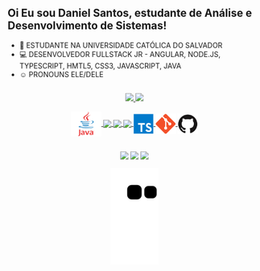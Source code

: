 ## Oi Eu sou Daniel Santos, estudante de Análise e Desenvolvimento de Sistemas!

- 📘 ESTUDANTE NA UNIVERSIDADE CATÓLICA DO SALVADOR
- 💻 DESENVOLVEDOR FULLSTACK JR - ANGULAR, NODE.JS, TYPESCRIPT, HMTL5, CSS3, JAVASCRIPT, JAVA
-  ☺ PRONOUNS ELE/DELE

##

<div align="center">
  <a href="https://github.com/Dsouza18">
  <img height="180em" src="https://github-readme-stats.vercel.app/api?username=Dsouza18&show_icons=true&theme=tokyonight&include_all_commits=true&count_private=true"/>
  <img height="180em" src="https://github-readme-stats.vercel.app/api/top-langs/?username=Dsouza18&layout=compact&langs_count=7&theme=tokyonight"/>

  
  <div style="display: inline_block"><br>
 <img align="center" height="50" width="60" 
      src="https://raw.githubusercontent.com/devicons/devicon/1119b9f84c0290e0f0b38982099a2bd027a48bf1/icons/java/java-original-wordmark.svg" />
 <img align="center" heigth="30" width="40"
      src="https://cdn.jsdelivr.net/gh/devicons/devicon/icons/html5/html5-original.svg" />
 <img align="center" heigth="30" width="40"
      src="https://cdn.jsdelivr.net/gh/devicons/devicon/icons/bootstrap/bootstrap-plain.svg" />
 <img align="center" heigth="30" width="40"
      src="https://cdn.jsdelivr.net/gh/devicons/devicon/icons/css3/css3-plain-wordmark.svg" />
 <img align="center" heigth="30" width="40"        src="https://raw.githubusercontent.com/devicons/devicon/1119b9f84c0290e0f0b38982099a2bd027a48bf1/icons/typescript/typescript-original.svg"/>
     <img align="center" heigth="30" width="40" src="https://raw.githubusercontent.com/devicons/devicon/1119b9f84c0290e0f0b38982099a2bd027a48bf1/icons/git/git-original.svg"/>
      <img align="center" heigth="30" width="40" src="https://raw.githubusercontent.com/devicons/devicon/1119b9f84c0290e0f0b38982099a2bd027a48bf1/icons/github/github-original.svg"/>
          
               

##
   
  <a href="https://instagram.com/santos_daniel18" target="_blank"><img src="https://img.shields.io/badge/-Instagram-%23E4405F?style=for-the-badge&logo=instagram&logoColor=white" target="_blank"></a>
  <a href = "mailto:daniel.santos1805@hotmail.com"><img src="https://img.shields.io/badge/-Outlook-%23333?style=for-the-badge&logo=gmail&logoColor=white" target="_blank"></a>
  <a href="https://www.linkedin.com/in/daniel-santos-2b2505129/" target="_blank"><img src="https://img.shields.io/badge/-LinkedIn-%230077B5?style=for-the-badge&logo=linkedin&logoColor=white" target="_blank"></a> 
 
  ![Snake animation](https://github.com/Dsouza18/Dsouza18/blob/output/github-contribution-grid-snake.svg)
 

